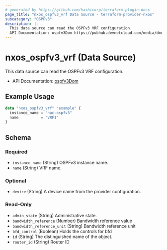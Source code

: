 ```yaml
---
# generated by https://github.com/hashicorp/terraform-plugin-docs
page_title: "nxos_ospfv3_vrf Data Source - terraform-provider-nxos"
subcategory: "OSPFv3"
description: |-
  This data source can read the OSPFv3 VRF configuration.
  API Documentation: ospfv3Dom https://pubhub.devnetcloud.com/media/dme-docs-10-2-2/docs/Routing%20and%20Forwarding/ospfv3:Dom/
---
```


# nxos_ospfv3_vrf (Data Source)

This data source can read the OSPFv3 VRF configuration.

- API Documentation: [ospfv3Dom](https://pubhub.devnetcloud.com/media/dme-docs-10-2-2/docs/Routing%20and%20Forwarding/ospfv3:Dom/)

## Example Usage

```terraform
data "nxos_ospfv3_vrf" "example" {
  instance_name = "nac-ospfv3"
  name          = "VRF1"
}
```

<!-- schema generated by tfplugindocs -->
## Schema

### Required

- `instance_name` (String) OSPFv3 instance name.
- `name` (String) VRF name.

### Optional

- `device` (String) A device name from the provider configuration.

### Read-Only

- `admin_state` (String) Administrative state.
- `bandwidth_reference` (Number) Bandwidth reference value
- `bandwidth_reference_unit` (String) Bandwidth reference unit
- `bfd_control` (Boolean) Holds the controls for bfd
- `id` (String) The distinguished name of the object.
- `router_id` (String) Router ID
